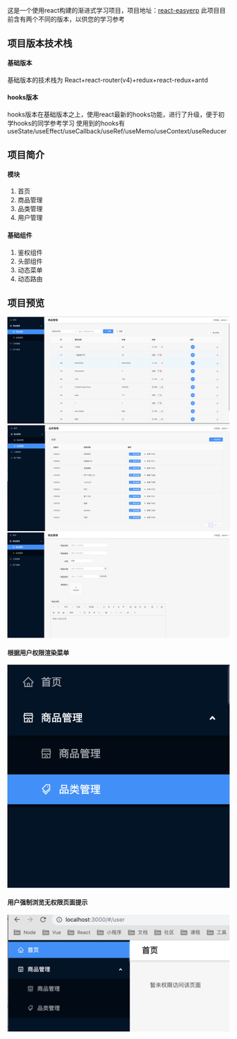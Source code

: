 这是一个使用react构建的渐进式学习项目，项目地址：[react-easyerp](https://github.com/Ljhhhhhh/react-easyerp)
此项目目前含有两个不同的版本，以供您的学习参考
## 项目版本技术栈

#### 基础版本
基础版本的技术栈为 React+react-router(v4)+redux+react-redux+antd

#### hooks版本
hooks版本在基础版本之上，使用react最新的hooks功能，进行了升级，便于初学hooks的同学参考学习
使用到的hooks有 useState/useEffect/useCallback/useRef/useMemo/useContext/useReducer

## 项目简介
#### 模块
1. 首页
2. 商品管理
3. 品类管理
4. 用户管理
#### 基础组件
1. 鉴权组件
2. 头部组件
3. 动态菜单
4. 动态路由

## 项目预览

![avatar](./preview/1.png)
![avatar](./preview/2.png)
![avatar](./preview/3.png)
#### 根据用户权限渲染菜单
![avatar](./preview/4.png)
#### 用户强制浏览无权限页面提示
![avatar](./preview/5.png)